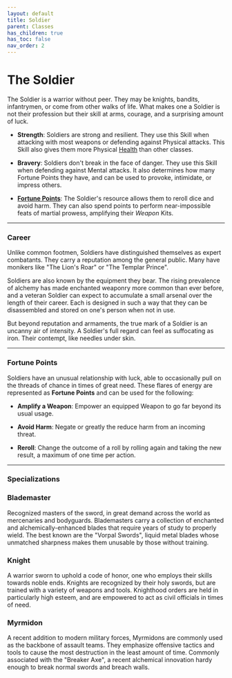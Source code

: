 ```yaml
---
layout: default
title: Soldier
parent: Classes
has_children: true
has_toc: false
nav_order: 2
---
```


# The Soldier

The Soldier is a warrior without peer. They may be knights, bandits, infantrymen, or come from other walks of life. What makes one a Soldier is not their profession but their skill at arms, courage, and a surprising amount of luck.

- **<span style="color: {{ site.soldier_color }}">Strength</span>**: Soldiers are strong and resilient. They use this Skill when attacking with most weapons or defending against Physical attacks. This Skill also gives them more Physical [Health](../../gameplay/health.md) than other classes.

- **<span style="color: {{ site.soldier_color }}">Bravery</span>**: Soldiers don't break in the face of danger. They use this Skill when defending against Mental attacks. It also determines how many Fortune Points they have, and can be used to provoke, intimidate, or impress others.

- **[Fortune Points](#fortune-points)**: The Soldier's resource allows them to reroll dice and avoid harm. They can also spend points to perform near-impossible feats of martial prowess, amplifying their _Weapon_ Kits.

---

### Career

Unlike common footmen, Soldiers have distinguished themselves as expert combatants. They carry a reputation among the general public. Many have monikers like "The Lion's Roar" or "The Templar Prince".

Soldiers are also known by the equipment they bear. The rising prevalence of alchemy has made enchanted weaponry more common than ever before, and a veteran Soldier can expect to accumulate a small arsenal over the length of their career. Each is designed in such a way that they can be disassembled and stored on one's person when not in use.

But beyond reputation and armaments, the true mark of a Soldier is an uncanny air of intensity. A Soldier's full regard can feel as suffocating as iron. Their contempt, like needles under skin.

<!-- A Soldier starts their career as an ordinary fighter. A conscript in a noble's army, or a vagabond in a bandit camp are both common origins. They learn their way around a weapon and might have a few skirmishes under their belt. But there is a moment when _something_ changes. For some it's a near-death experience. For others, a glorious victory against the odds. Whatever the cause, they are never quite the same after.

Soldiers are marked. By the grudges of their enemies, by the reputation they've earned in battle, or (according to some) by dark spirits. They wear an air of danger, or perhaps **<span style="color: {{ site.soldier_color }}">Bravery</span>**, that presses against the senses of those around them. A Soldier's full regard can feel as suffocating as iron. Their contempt, like needles under skin. And their praise, like the sun itself.

Unless they let their emotions run wild, a Soldier appears the same as any other knight errant or sellsword. A touch luckier, they claim. A little more skilled than others, they boast. But in their heart of hearts a Soldier knows that they're different. Whatever mark they carry bears them forward towards greater glory or brutal death. -->

---

### Fortune Points

Soldiers have an unusual relationship with luck, able to occasionally pull on the threads of chance in times of great need. These flares of energy are represented as **Fortune Points** and can be used for the following:

- **Amplify a Weapon**: Empower an equipped Weapon to go far beyond its usual usage.

- **Avoid Harm**: Negate or greatly the reduce harm from an incoming threat.

- **Reroll**: Change the outcome of a roll by rolling again and taking the new result, a maximum of one time per action.

---

### Specializations

### <span style="color: {{ site.soldier_color }}">Blademaster</span>

Recognized masters of the sword, in great demand across the world as mercenaries and bodyguards. Blademasters carry a collection of enchanted and alchemically-enhanced blades that require years of study to properly wield. The best known are the "Vorpal Swords", liquid metal blades whose unmatched sharpness makes them unusable by those without training.

### <span style="color: {{ site.soldier_color }}">Knight</span>

A warrior sworn to uphold a code of honor, one who employs their skills towards noble ends. Knights are recognized by their holy swords, but are trained with a variety of weapons and tools. Knighthood orders are held in particularly high esteem, and are empowered to act as civil officials in times of need.

### <span style="color: {{ site.soldier_color }}">Myrmidon</span>

A recent addition to modern military forces, Myrmidons are commonly used as the backbone of assault teams. They emphasize offensive tactics and tools to cause the most destruction in the least amount of time. Commonly associated with the "Breaker Axe", a recent alchemical innovation hardy enough to break normal swords and breach walls.
